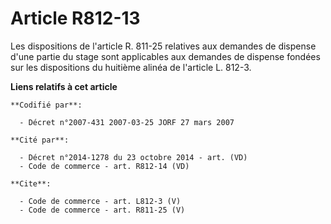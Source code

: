 # Article R812-13

Les dispositions de l'article R. 811-25 relatives aux demandes de dispense d'une partie du stage sont applicables aux
demandes de dispense fondées sur les dispositions du huitième alinéa de l'article L. 812-3.

**Liens relatifs à cet article**

	**Codifié par**:

	  - Décret n°2007-431 2007-03-25 JORF 27 mars 2007

	**Cité par**:

	  - Décret n°2014-1278 du 23 octobre 2014 - art. (VD)
	  - Code de commerce - art. R812-14 (VD)

	**Cite**:

	  - Code de commerce - art. L812-3 (V)
	  - Code de commerce - art. R811-25 (V)
